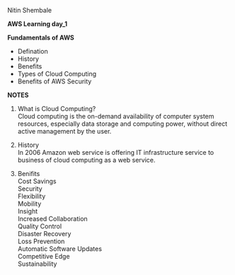 Nitin Shembale 

**AWS Learning day_1**

__Fundamentals of AWS__

- Defination
- History
- Benefits
- Types of Cloud Computing
- Benefits of AWS Security

**NOTES** <br />
1) What is Cloud Computing? <br />
Cloud computing is the on-demand availability of computer system resources, especially data storage and computing power, without direct active management by the user. <br />

2) History <br />
In 2006 Amazon web service is offering IT infrastructure service to business of cloud computing as a web service. 

3) Benifits <br />
 Cost Savings <br />
 Security <br />
 Flexibility <br />
 Mobility <br />
 Insight <br />
 Increased Collaboration <br />
 Quality Control <br />
 Disaster Recovery <br />
 Loss Prevention <br />
 Automatic Software Updates <br />
 Competitive Edge <br />
 Sustainability <br />
